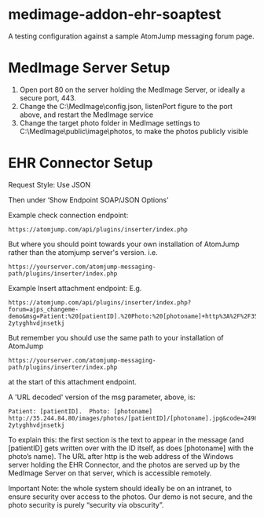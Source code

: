 # medimage-addon-ehr-soaptest
A testing configuration against a sample AtomJump messaging forum page.

# MedImage Server Setup

1. Open port 80 on the server holding the MedImage Server, or ideally a secure port, 443.
2. Change the C:\MedImage\config.json, listenPort figure to the port above, and restart the MedImage service
3. Change the target photo folder in MedImage settings to C:\MedImage\public\image\photos, to make the photos publicly visible

# EHR Connector Setup

Request Style: Use JSON

Then under ‘Show Endpoint SOAP/JSON Options’

Example check connection endpoint:
```
https://atomjump.com/api/plugins/inserter/index.php
```

But where you should point towards your own installation of AtomJump rather than the atomjump server's version. i.e.
```
https://yourserver.com/atomjump-messaging-path/plugins/inserter/index.php
```

Example Insert attachment endpoint:
E.g.
```
https://atomjump.com/api/plugins/inserter/index.php?forum=ajps_changeme-demo&msg=Patient:%20[patientID].%20Photo:%20[photoname]+http%3A%2F%2F35.244.84.80%2Fimages%2Fphotos%2F[patientID]%2F[photoname].jpg&code=249856hhgf-2ytyghhvdjnsetkj
```

But remember you should use the same path to your installation of AtomJump
```
https://yourserver.com/atomjump-messaging-path/plugins/inserter/index.php
```
at the start of this attachment endpoint.

A 'URL decoded' version of the msg parameter, above, is:
```
Patient: [patientID].  Photo: [photoname] http://35.244.84.80/images/photos/[patientID]/[photoname].jpg&code=249856hhgf-2ytyghhvdjnsetkj
```

To explain this: the first section is the text to appear in the message (and [patientID] gets written over with the ID itself, as does [photoname] with the photo’s name). The URL after http is the web address of the Windows server holding the EHR Connector, and the photos are served up by the MedImage Server on that server, which is accessible remotely.

Important Note: the whole system should ideally be on an intranet, to ensure security over access to the photos. Our demo is not secure, and the photo security is purely “security via obscurity”.



